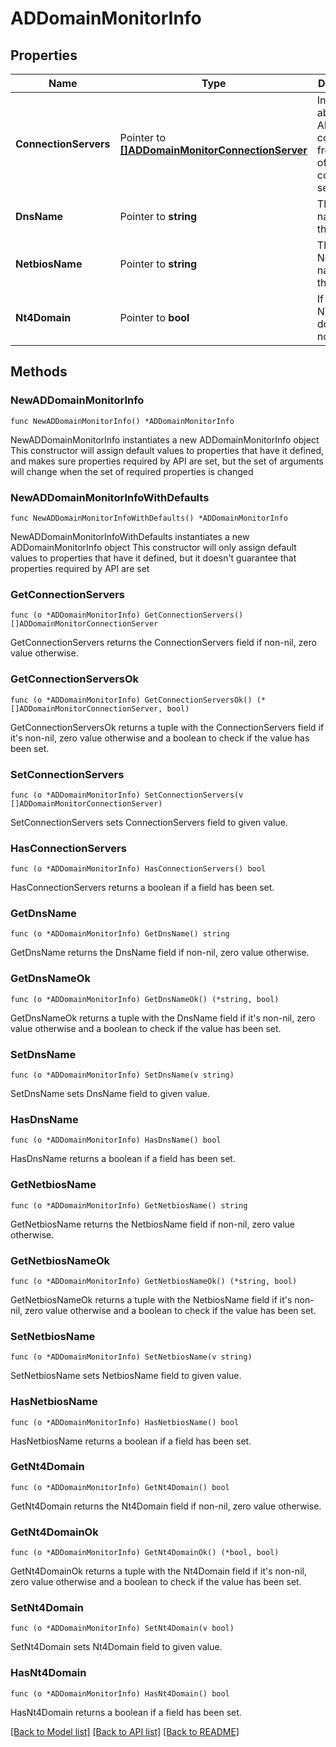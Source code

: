 # ADDomainMonitorInfo

## Properties

Name | Type | Description | Notes
------------ | ------------- | ------------- | -------------
**ConnectionServers** | Pointer to [**[]ADDomainMonitorConnectionServer**](ADDomainMonitorConnectionServer.md) | Information about the AD Domain connections from each of the connection servers. | [optional] 
**DnsName** | Pointer to **string** | The DNS name for the domain. | [optional] 
**NetbiosName** | Pointer to **string** | The NetBIOS name for the domain. | [optional] 
**Nt4Domain** | Pointer to **bool** | If this is an NT4 domain or not. | [optional] 

## Methods

### NewADDomainMonitorInfo

`func NewADDomainMonitorInfo() *ADDomainMonitorInfo`

NewADDomainMonitorInfo instantiates a new ADDomainMonitorInfo object
This constructor will assign default values to properties that have it defined,
and makes sure properties required by API are set, but the set of arguments
will change when the set of required properties is changed

### NewADDomainMonitorInfoWithDefaults

`func NewADDomainMonitorInfoWithDefaults() *ADDomainMonitorInfo`

NewADDomainMonitorInfoWithDefaults instantiates a new ADDomainMonitorInfo object
This constructor will only assign default values to properties that have it defined,
but it doesn't guarantee that properties required by API are set

### GetConnectionServers

`func (o *ADDomainMonitorInfo) GetConnectionServers() []ADDomainMonitorConnectionServer`

GetConnectionServers returns the ConnectionServers field if non-nil, zero value otherwise.

### GetConnectionServersOk

`func (o *ADDomainMonitorInfo) GetConnectionServersOk() (*[]ADDomainMonitorConnectionServer, bool)`

GetConnectionServersOk returns a tuple with the ConnectionServers field if it's non-nil, zero value otherwise
and a boolean to check if the value has been set.

### SetConnectionServers

`func (o *ADDomainMonitorInfo) SetConnectionServers(v []ADDomainMonitorConnectionServer)`

SetConnectionServers sets ConnectionServers field to given value.

### HasConnectionServers

`func (o *ADDomainMonitorInfo) HasConnectionServers() bool`

HasConnectionServers returns a boolean if a field has been set.

### GetDnsName

`func (o *ADDomainMonitorInfo) GetDnsName() string`

GetDnsName returns the DnsName field if non-nil, zero value otherwise.

### GetDnsNameOk

`func (o *ADDomainMonitorInfo) GetDnsNameOk() (*string, bool)`

GetDnsNameOk returns a tuple with the DnsName field if it's non-nil, zero value otherwise
and a boolean to check if the value has been set.

### SetDnsName

`func (o *ADDomainMonitorInfo) SetDnsName(v string)`

SetDnsName sets DnsName field to given value.

### HasDnsName

`func (o *ADDomainMonitorInfo) HasDnsName() bool`

HasDnsName returns a boolean if a field has been set.

### GetNetbiosName

`func (o *ADDomainMonitorInfo) GetNetbiosName() string`

GetNetbiosName returns the NetbiosName field if non-nil, zero value otherwise.

### GetNetbiosNameOk

`func (o *ADDomainMonitorInfo) GetNetbiosNameOk() (*string, bool)`

GetNetbiosNameOk returns a tuple with the NetbiosName field if it's non-nil, zero value otherwise
and a boolean to check if the value has been set.

### SetNetbiosName

`func (o *ADDomainMonitorInfo) SetNetbiosName(v string)`

SetNetbiosName sets NetbiosName field to given value.

### HasNetbiosName

`func (o *ADDomainMonitorInfo) HasNetbiosName() bool`

HasNetbiosName returns a boolean if a field has been set.

### GetNt4Domain

`func (o *ADDomainMonitorInfo) GetNt4Domain() bool`

GetNt4Domain returns the Nt4Domain field if non-nil, zero value otherwise.

### GetNt4DomainOk

`func (o *ADDomainMonitorInfo) GetNt4DomainOk() (*bool, bool)`

GetNt4DomainOk returns a tuple with the Nt4Domain field if it's non-nil, zero value otherwise
and a boolean to check if the value has been set.

### SetNt4Domain

`func (o *ADDomainMonitorInfo) SetNt4Domain(v bool)`

SetNt4Domain sets Nt4Domain field to given value.

### HasNt4Domain

`func (o *ADDomainMonitorInfo) HasNt4Domain() bool`

HasNt4Domain returns a boolean if a field has been set.


[[Back to Model list]](../README.md#documentation-for-models) [[Back to API list]](../README.md#documentation-for-api-endpoints) [[Back to README]](../README.md)


